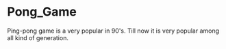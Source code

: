 # Pong_Game
Ping-pong game is a very popular in 90's. Till now it is very popular among all kind of generation. 
